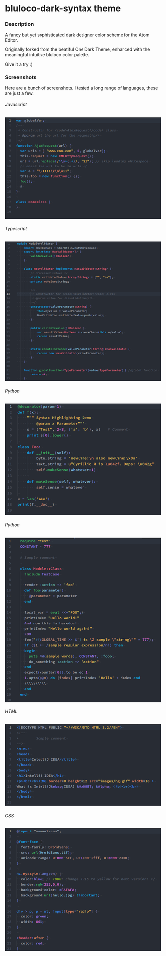 # bluloco-dark-syntax theme

### Description
A fancy but yet sophisticated dark designer color scheme for the Atom Editor.

Originally forked from the beatiful One Dark Theme, enhanced with the meaningful intuitive bluloco color palette.

Give it a try :)

### Screenshots
Here are a bunch of screenshots.
I tested a long range of languages, these are just a few.

###### Javascript
![js](preview/js.png)

###### Typescript
![ts](preview/ts.png)

###### Python
![py](preview/py.png)

###### Python
![rb](preview/rb.png)

###### HTML
![html](preview/html.png)

###### CSS
![css](preview/css.png)
